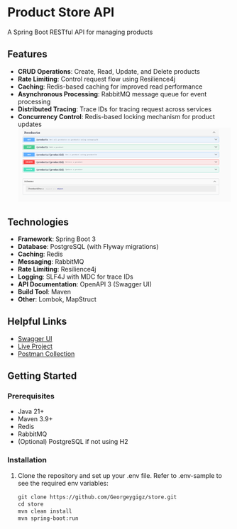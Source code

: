 # Product Store API

A Spring Boot RESTful API for managing products

## Features

- **CRUD Operations**: Create, Read, Update, and Delete products
- **Rate Limiting**: Control request flow using Resilience4j
- **Caching**: Redis-based caching for improved read performance
- **Asynchronous Processing**: RabbitMQ message queue for event processing
- **Distributed Tracing**: Trace IDs for tracing request across services
- **Concurrency Control**: Redis-based locking mechanism for product updates
![img.png](img.png)

## Technologies

- **Framework**: Spring Boot 3
- **Database**: PostgreSQL (with Flyway migrations)
- **Caching**: Redis
- **Messaging**: RabbitMQ
- **Rate Limiting**: Resilience4j
- **Logging**: SLF4J with MDC for trace IDs
- **API Documentation**: OpenAPI 3 (Swagger UI)
- **Build Tool**: Maven
- **Other**: Lombok, MapStruct

## Helpful Links

- [Swagger UI](https://store-production-ca79.up.railway.app/swagger-ui/index.html#/)
- [Live Project](https://store-production-ca79.up.railway.app)
- [Postman Collection](#)

## Getting Started

### Prerequisites

- Java 21+
- Maven 3.9+
- Redis
- RabbitMQ
- (Optional) PostgreSQL if not using H2

### Installation

1. Clone the repository and set up your .env file. Refer to .env-sample to see the required env variables:
   ```
   git clone https://github.com/Georgeygigz/store.git
   cd store
   mvn clean install
   mvn spring-boot:run
